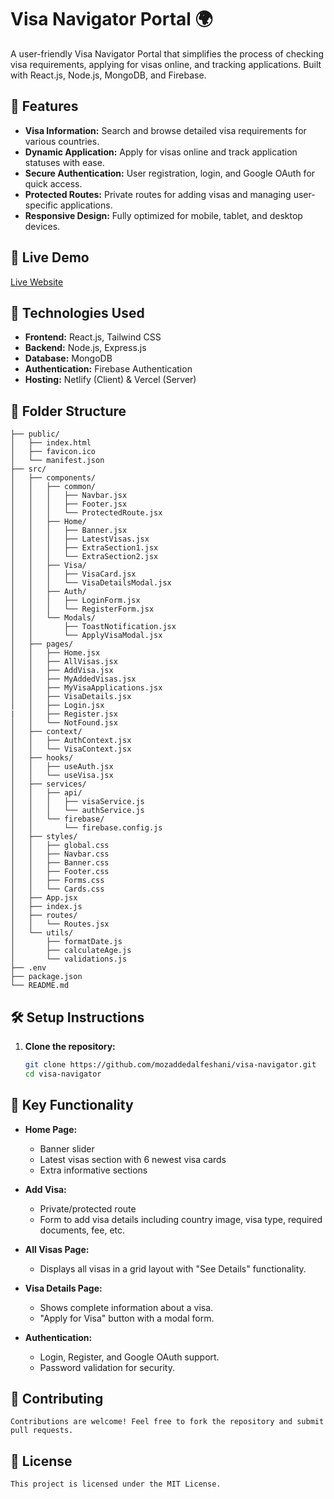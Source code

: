 # Visa Navigator Portal 🌍

A user-friendly Visa Navigator Portal that simplifies the process of checking visa requirements, applying for visas online, and tracking applications. Built with React.js, Node.js, MongoDB, and Firebase.

## 🌟 Features

- **Visa Information:** Search and browse detailed visa requirements for various countries.
- **Dynamic Application:** Apply for visas online and track application statuses with ease.
- **Secure Authentication:** User registration, login, and Google OAuth for quick access.
- **Protected Routes:** Private routes for adding visas and managing user-specific applications.
- **Responsive Design:** Fully optimized for mobile, tablet, and desktop devices.

## 🔗 Live Demo

[Live Website](https://your-live-site-url.com)

## 🚀 Technologies Used

- **Frontend:** React.js, Tailwind CSS
- **Backend:** Node.js, Express.js
- **Database:** MongoDB
- **Authentication:** Firebase Authentication
- **Hosting:** Netlify (Client) & Vercel (Server)

## 📂 Folder Structure
```visa-navigator/
├── public/
│   ├── index.html
│   ├── favicon.ico
│   └── manifest.json
├── src/
│   ├── components/
│   │   ├── common/
│   │   │   ├── Navbar.jsx
│   │   │   ├── Footer.jsx
│   │   │   └── ProtectedRoute.jsx
│   │   ├── Home/
│   │   │   ├── Banner.jsx
│   │   │   ├── LatestVisas.jsx
│   │   │   ├── ExtraSection1.jsx
│   │   │   └── ExtraSection2.jsx
│   │   ├── Visa/
│   │   │   ├── VisaCard.jsx
│   │   │   └── VisaDetailsModal.jsx
│   │   ├── Auth/
│   │   │   ├── LoginForm.jsx
│   │   │   └── RegisterForm.jsx
│   │   └── Modals/
│   │       ├── ToastNotification.jsx
│   │       └── ApplyVisaModal.jsx
│   ├── pages/
│   │   ├── Home.jsx
│   │   ├── AllVisas.jsx
│   │   ├── AddVisa.jsx
│   │   ├── MyAddedVisas.jsx
│   │   ├── MyVisaApplications.jsx
│   │   ├── VisaDetails.jsx
│   │   ├── Login.jsx
|   │   ├── Register.jsx
│   │   └── NotFound.jsx
│   ├── context/
│   │   ├── AuthContext.jsx
│   │   └── VisaContext.jsx
│   ├── hooks/
│   │   ├── useAuth.jsx
│   │   └── useVisa.jsx
│   ├── services/
│   │   ├── api/
│   │   │   ├── visaService.js
│   │   │   └── authService.js
│   │   └── firebase/
│   │       └── firebase.config.js
│   ├── styles/
│   │   ├── global.css
│   │   ├── Navbar.css
│   │   ├── Banner.css
│   │   ├── Footer.css
│   │   ├── Forms.css
│   │   └── Cards.css
│   ├── App.jsx
│   ├── index.js
│   ├── routes/
│   │   └── Routes.jsx
│   └── utils/
│       ├── formatDate.js
│       ├── calculateAge.js
│       └── validations.js
├── .env
├── package.json
└── README.md
```

## 🛠 Setup Instructions

1. **Clone the repository:**
   ```bash
   git clone https://github.com/mozaddedalfeshani/visa-navigator.git
   cd visa-navigator
   ```

## 📝 Key Functionality

- **Home Page:**
  - Banner slider
  - Latest visas section with 6 newest visa cards
  - Extra informative sections

- **Add Visa:**
  - Private/protected route
  - Form to add visa details including country image, visa type, required documents, fee, etc.

- **All Visas Page:**
  - Displays all visas in a grid layout with "See Details" functionality.

- **Visa Details Page:**
  - Shows complete information about a visa.
  - "Apply for Visa" button with a modal form.

- **Authentication:**
  - Login, Register, and Google OAuth support.
  - Password validation for security.

## 🙌 Contributing

    Contributions are welcome! Feel free to fork the repository and submit pull requests.

## 📄 License

    This project is licensed under the MIT License.